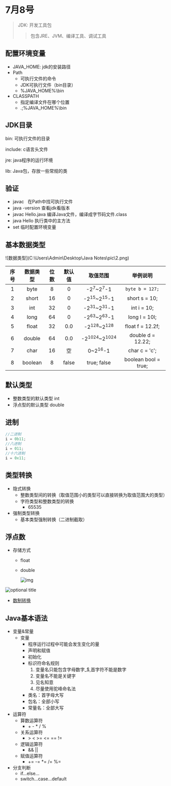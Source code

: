 # 7月8号
> JDK: 开发工具包
> > 包含JRE、JVM、编译工具、调试工具


## 配置环境变量
* JAVA_HOME: jdk的安装路径
* Path
  * 可执行文件的命令
  * JDK可执行文件（bin目录）
  * %JAVA_HOME%\bin
* CLASSPATH 
  * 指定编译文件在哪个位置
  * .;%JAVA_HOME%\bin 


## JDK目录
bin: 可执行文件的目录

include: c语言头文件

jre: java程序的运行环境

lib: Java包，存放一些常规的类

## 验证
* javac &nbsp; 在Path中找可执行文件
* java -version 查看jdk看版本
* javac Hello.java 编译Java文件，编译成字节码文件.class
* java Hello 执行类中的主方法
* set 临时配置环境变量
## 基本数据类型

![数据类型](C:\Users\Admin\Desktop\Java Notes\pic\2.png)

|序号|数据类型|位数|默认值|取值范围|举例说明|
|:---:|:---:|:---:|:---:|:---:|:---:|
|1|byte|8|0|-2<sup>7</sup>~2<sup>7</sup>-1|`byte b = 127;`|
|2|short|16|0|-2<sup>15</sup>~2<sup>15</sup>-1|short s = 10;|
|3|int|32|0|-2<sup>31</sup>~2<sup>31</sup>-1|int i = 10;|
|4|long|64|0|-2<sup>63</sup>~2<sup>63</sup>-1|long l = 10l;|
|5|float|32|0.0|-2<sup>128</sup>~2<sup>128</sup>|float f = 12.2f;|
|6|double|64|0.0|-2<sup>1024</sup>~2<sup>1024</sup>|double d = 12.22;|
|7|char|16|空|0~2<sup>16</sup>-1|char c = 'c';|
|8|boolean|8|false|true; false|boolean bool = true;|
## 默认类型
* 整数类型的默认类型 int
* 浮点型的默认类型 double
## 进制
```java
//二进制
i = 0b11;
//八进制
i = 011;
//十六进制
i = 0x11;
```
## 类型转换
- 隐式转换
  - 整数类型间的转换（取值范围小的类型可以直接转换为取值范围大的类型）
  - 字符类型和整数类型的转换
    - 65535
- 强制类型转换
  - 基本类型强制转换（二进制截取）
## 浮点数

- 存储方式

  - float

  - double

    ![img](https://img-blog.csdn.net/20180307151704981)


![](https://img-blog.csdn.net/20140106125430875?watermark/2/text/aHR0cDovL2Jsb2cuY3Nkbi5uZXQvemRsNTQz/font/5a6L5L2T/fontsize/400/fill/I0JBQkFCMA==/dissolve/70/gravity/Center "optional title")

- [数制转换](https://blog.csdn.net/zdl543/article/details/17915379)
## Java基本语法
- 变量&常量
  - 变量
    - 程序运行过程中可能会发生变化的量
    - 声明和赋值
    - 初始化
    - 标识符命名规则
      1. 变量名只能包含字母数字_$,首字符不能是数字
      2. 变量名不能是关键字
      3. 见名知意
      4. 尽量使用驼峰命名法
    - 类名：首字母大写
    - 包名：全部小写
    - 常量名：全部大写
- 运算符
  - 算数运算符
    - \+ - * / %
  - 关系运算符
    - \> < >= <= == !=
  - 逻辑运算符
    - && ||
  - 赋值运算符
    - += -= *= /= %= 
- 分支判断
  - if...else... 
  - switch...case...default
